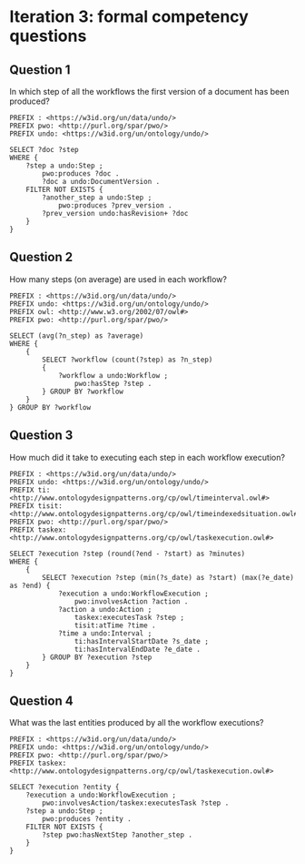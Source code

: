 # Iteration 3: formal competency questions


## Question 1

In which step of all the workflows the first version of a document has been produced?

    PREFIX : <https://w3id.org/un/data/undo/>
    PREFIX pwo: <http://purl.org/spar/pwo/>
    PREFIX undo: <https://w3id.org/un/ontology/undo/>
    
    SELECT ?doc ?step 
    WHERE {
        ?step a undo:Step ;
            pwo:produces ?doc .
            ?doc a undo:DocumentVersion .
        FILTER NOT EXISTS {
            ?another_step a undo:Step ;
                pwo:produces ?prev_version .
            ?prev_version undo:hasRevision+ ?doc
        }
    }


## Question 2

How many steps (on average) are used in each workflow?

    PREFIX : <https://w3id.org/un/data/undo/>
    PREFIX undo: <https://w3id.org/un/ontology/undo/>
    PREFIX owl: <http://www.w3.org/2002/07/owl#>
    PREFIX pwo: <http://purl.org/spar/pwo/>
    
    SELECT (avg(?n_step) as ?average)
    WHERE {
        {
            SELECT ?workflow (count(?step) as ?n_step)
            {
                ?workflow a undo:Workflow ;
                    pwo:hasStep ?step .
            } GROUP BY ?workflow
        }
    } GROUP BY ?workflow


## Question 3

How much did it take to executing each step in each workflow execution?

    PREFIX : <https://w3id.org/un/data/undo/>
    PREFIX undo: <https://w3id.org/un/ontology/undo/>
    PREFIX ti: <http://www.ontologydesignpatterns.org/cp/owl/timeinterval.owl#>
    PREFIX tisit: <http://www.ontologydesignpatterns.org/cp/owl/timeindexedsituation.owl#>
    PREFIX pwo: <http://purl.org/spar/pwo/>
    PREFIX taskex: <http://www.ontologydesignpatterns.org/cp/owl/taskexecution.owl#>
    
    SELECT ?execution ?step (round(?end - ?start) as ?minutes)
    WHERE {
        {
            SELECT ?execution ?step (min(?s_date) as ?start) (max(?e_date) as ?end) {
                ?execution a undo:WorkflowExecution ;
                    pwo:involvesAction ?action .
                ?action a undo:Action ;
                    taskex:executesTask ?step ;
                    tisit:atTime ?time .
                ?time a undo:Interval ;
                    ti:hasIntervalStartDate ?s_date ;
                    ti:hasIntervalEndDate ?e_date .
            } GROUP BY ?execution ?step
        }
    }


## Question 4

What was the last entities produced by all the workflow executions?

    PREFIX : <https://w3id.org/un/data/undo/>
    PREFIX undo: <https://w3id.org/un/ontology/undo/>
    PREFIX pwo: <http://purl.org/spar/pwo/>
    PREFIX taskex: <http://www.ontologydesignpatterns.org/cp/owl/taskexecution.owl#>
    
    SELECT ?execution ?entity {
        ?execution a undo:WorkflowExecution ;
            pwo:involvesAction/taskex:executesTask ?step .
        ?step a undo:Step ;
            pwo:produces ?entity .
        FILTER NOT EXISTS {
            ?step pwo:hasNextStep ?another_step .
        }
    }